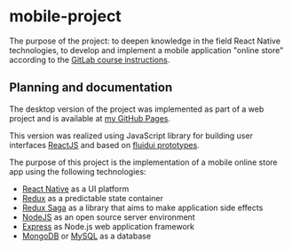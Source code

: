 # mobile-project

The purpose of the project: to deepen knowledge in the field React Native technologies, to develop and implement a mobile application "online store" according to the [GitLab course instructions](https://gitlab.labranet.jamk.fi/TTOW0635/Mobile-Project).  

## Planning and documentation

The desktop version of the project was implemented as part of a web project and is available at [my GitHub Pages](https://sudexp.github.io/online-store/build/).  

This version was realized using JavaScript library for building user interfaces [ReactJS](https://reactjs.org/) and based on [fluidui prototypes](https://www.fluidui.com/editor/live/preview/cF9Ddm5UcTRCVjlTSDdoV3RzYWRwMDh5eEdsbXpvZFZweQ==).  

The purpose of this project is the implementation of a mobile online store app using the following technologies:  

- [React Native](https://facebook.github.io/react-native/) as a UI platform  
- [Redux](https://redux.js.org/) as a predictable state container  
- [Redux Saga](https://redux-saga.js.org/) as a library that aims to make application side effects  
- [NodeJS](https://nodejs.org/en/) as an open source server environment  
- [Express](https://expressjs.com/) as Node.js web application framework  
- [MongoDB](https://www.mongodb.com/) or [MySQL](mysql.com) as a database  
